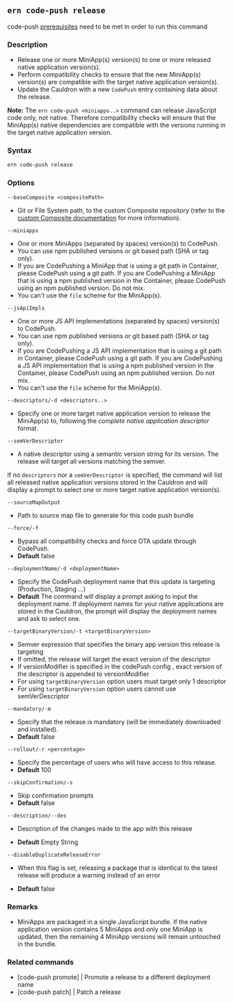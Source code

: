 ## `ern code-push release`

code-push [prerequisites][1] need to be met in order to run this command

### Description

* Release one or more MiniApp(s) version(s) to one or more released native application version(s).
* Perform compatibility checks to ensure that the new MiniApp(s) version(s) are compatible with the target native application version(s).
* Update the Cauldron with a new `CodePush` entry containing data about the release.

**Note:** The `ern code-push <miniapps..>` command can release JavaScript code only, not native. Therefore compatibility checks will ensure that the MiniApp(s) native dependencies are compatible with the versions running in the target native application version.

### Syntax

```sh
ern code-push release
```

### Options

`--baseComposite <compositePath>`

* Git or File System path, to the custom Composite repository (refer to the [custom Composite documentation][4] for more information).

`--miniapps`

* One or more MiniApps (separated by spaces) version(s) to CodePush.
* You can use npm published versions or git based path (SHA or tag only).
* If you are CodePushing a MiniApp that is using a git path in Container, please CodePush using a git path. If you are CodePushing a MiniApp that is using a npm published version in the Container, please CodePush using an npm published version. Do not mix.
* You can't use the `file` scheme for the MiniApp(s).

`--jsApiImpls`

* One or more JS API implementations (separated by spaces) version(s) to CodePush.
* You can use npm published versions or git based path (SHA or tag only).
* If you are CodePushing a JS API implementation that is using a git path in Container, please CodePush using a git path. If you are CodePushing a JS API implementation that is using a npm published version in the Container, please CodePush using an npm published version. Do not mix.
* You can't use the `file` scheme for the MiniApp(s).

`--descriptors/-d <descriptors..>`

* Specify one or more target native application version to release the MiniApp(s) to, following the *complete native application descriptor* format.

`--semVerDescriptor`

* A native descriptor using a semantic version string for its version. The release will target all versions matching the semver.

If no `descriptors` nor a `semVerDescriptor` is specified, the command will list all released native application versions stored in the Cauldron and will display a prompt to select one or more target native application version(s).

`--sourceMapOutput`

* Path to source map file to generate for this code push bundle

`--force/-f`

* Bypass all compatibility checks and force OTA update through CodePush.
* **Default** false

`--deploymentName/-d <deploymentName>`

* Specify the CodePush deployment name that this update is targeting (Production, Staging ...)
* **Default**  The command will display a prompt asking to input the deployment name. If deployment names for your native applications are stored in the Cauldron, the prompt will display the deployment names and ask to select one.

`--targetBinaryVersion/-t <targetBinaryVersion>`

* Semver expression that specifies the binary app version this release is targeting
* If omitted, the release will target the exact version of the descriptor
* If versionModifier is specified in the codePush config , exact version of the descriptor is appended to versionModifier
* For using `targetBinaryVersion` option users must target only 1 descriptor
* For using `targetBinaryVersion` option users cannot use semVerDescriptor

`--mandatory/-m`

* Specify that the release is mandatory (will be immediately downloaded and installed).
* **Default**  false

`--rollout/-r <percentage>`

* Specify the percentage of users who will have access to this release.
* **Default**  100

`--skipConfirmation/-s`

* Skip confirmation prompts
* **Default** false

`--description/--des`

* Description of the changes made to the app with this release

* **Default** Empty String

`--disableDuplicateReleaseError`

* When this flag is set, releasing a package that is identical to the latest release will produce a warning instead of an error

* **Default** false

### Remarks

* MiniApps are packaged in a single JavaScript bundle. If the native application version contains 5 MiniApps and only one MiniApp is updated, then the remaining 4 MiniApp versions will remain untouched in the bundle.

### Related commands

* [code-push promote] | Promote a release to a different deployment name
* [code-push patch] | Patch a release

[1]: ../code-push.md
[2]: ./promote.md
[3]: ./patch.md
[4]: ../../platform-parts/composite/index.md
